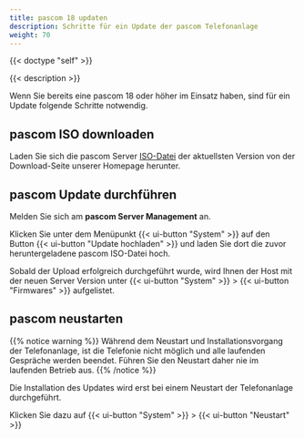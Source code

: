 ```yaml
---
title: pascom 18 updaten
description: Schritte für ein Update der pascom Telefonanlage
weight: 70
---
```


{{< doctype "self" >}}

{{< description >}}

Wenn Sie bereits eine pascom 18 oder höher im Einsatz haben, sind für ein Update folgende Schritte notwendig. 

## pascom ISO downloaden

Laden Sie sich die pascom Server [ISO-Datei](https://www.pascom.net/de/downloads/) der aktuellsten Version von der Download-Seite unserer Homepage herunter.

## pascom Update durchführen

Melden Sie sich am **pascom Server Management** an.

Klicken Sie unter dem Menüpunkt {{< ui-button "System" >}} auf den Button {{< ui-button "Update hochladen" >}} und laden Sie dort die zuvor heruntergeladene pascom ISO-Datei hoch.

Sobald der Upload erfolgreich durchgeführt wurde, wird Ihnen der Host mit der neuen Server Version unter {{< ui-button "System" >}} > {{< ui-button "Firmwares" >}} aufgelistet.

## pascom neustarten

{{% notice warning %}}
Während dem Neustart und Installationsvorgang der Telefonanlage, ist die Telefonie nicht möglich und alle laufenden Gespräche werden beendet. Führen Sie den Neustart daher nie im laufenden Betrieb aus.
{{% /notice %}}

Die Installation des Updates wird erst bei einem Neustart der Telefonanlage durchgeführt.

Klicken Sie dazu auf {{< ui-button "System" >}} > {{< ui-button "Neustart" >}}
